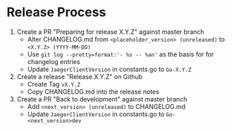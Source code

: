 # Release Process

1. Create a PR "Preparing for release X.Y.Z" against master branch
    * Alter CHANGELOG.md from `<placeholder_version> (unreleased)` to `<X.Y.Z> (YYYY-MM-DD)`
    * Use `git log --pretty=format:'- %s -- %an'` as the basis for for changelog entries
    * Update `JaegerClientVersion` in constants.go to `Go-X.Y.Z`
2. Create a release "Release X.Y.Z" on Github
    * Create Tag `vX.Y.Z`
    * Copy CHANGELOG.md into the release notes
3. Create a PR "Back to development" against master branch
    * Add `<next_version> (unreleased)` to CHANGELOG.md
    * Update `JaegerClientVersion` in constants.go to `Go-<next_version>dev`
